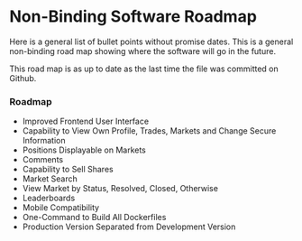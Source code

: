 # Non-Binding Software Roadmap

Here is a general list of bullet points without promise dates. This is a general non-binding road map showing where the software will go in the future.

This road map is as up to date as the last time the file was committed on Github.

### Roadmap

* Improved Frontend User Interface
* Capability to View Own Profile, Trades, Markets and Change Secure Information
* Positions Displayable on Markets
* Comments
* Capability to Sell Shares
* Market Search
* View Market by Status, Resolved, Closed, Otherwise
* Leaderboards
* Mobile Compatibility
* One-Command to Build All Dockerfiles
* Production Version Separated from Development Version